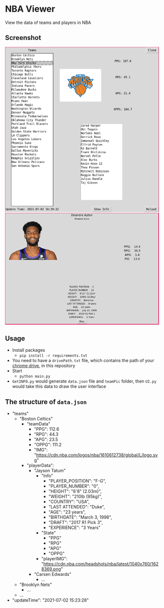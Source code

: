 # NBA Viewer

View the data of teams and players in NBA

## Screenshot

![teamView](./demo/img1.png)
![playerView](./demo/img2.png)

## Usage

-   Install packages
    -   `pip install -r requirements.txt`
-   You need to have a `drivePath.txt` file, which contains the path of your [chrome drive](https://sites.google.com/chromium.org/driver/), in this repository
-   Start
    -   `python main.py`
-   `GetINFO.py` would generate `data.json` file and `teamPic` folder, then `UI.py` would take this data to draw the user interface

## The structure of `data.json`

-   "teams"
    -   "Boston Celtics"
        -   "teamData"
            -   "PPG": 112.6
            -   "RPG": 44.3
            -   "APG": 23.5
            -   "OPPG": 111.2
            -   "IMG": "https://cdn.nba.com/logos/nba/1610612738/global/L/logo.svg"
        -   "playerData":
            -   "Jayson Tatum"
                -   "Info"
                    -   "PLAYER_POSITION": "F-G",
                    -   "PLAYER_NUMBER": "0",
                    -   "HEIGHT": "6'8\" (2.03m)",
                    -   "WEIGHT": "210lb (95kg)",
                    -   "COUNTRY": "USA",
                    -   "LAST ATTENDED": "Duke",
                    -   "AGE": "23 years",
                    -   "BIRTHDATE": "March 3, 1998",
                    -   "DRAFT": "2017 R1 Pick 3",
                    -   "EXPERIENCE": "3 Years"
                -   "State"
                    -   "PPG"
                    -   "RPG"
                    -   "APG"
                    -   "OPPG"
                -   "playerIMG": "https://cdn.nba.com/headshots/nba/latest/1040x760/1628369.png"
            -   "Carsen Edwards"
                -   ...
    -   "Brooklyn Nets"
        -   ...
    -   ...
- "updateTime": "2021-07-02 15:23:28"
